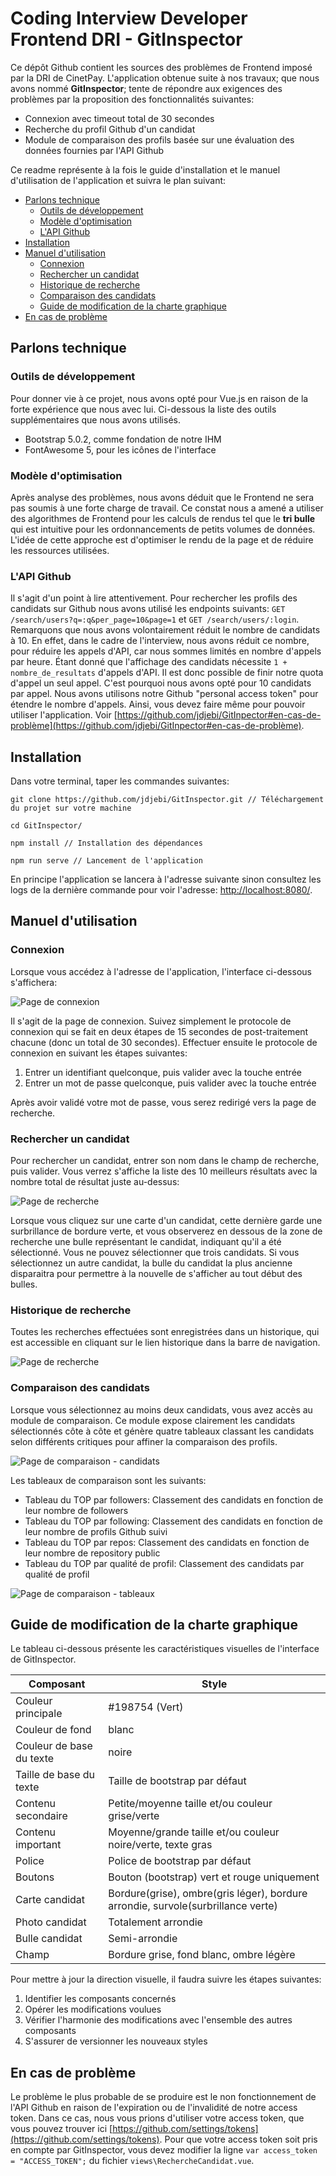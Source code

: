 # Coding Interview Developer Frontend DRI - GitInspector

Ce dépôt Github contient les sources des problèmes de Frontend imposé par la DRI de CinetPay. L'application obtenue suite à nos travaux; que nous avons nommé **GitInspector**; tente de répondre aux exigences des problèmes par la proposition des fonctionnalités suivantes:

- Connexion avec timeout total de 30 secondes
- Recherche du profil Github d'un candidat
- Module de comparaison des profils basée sur une évaluation des données fournies par l'API Github

Ce readme représente à la fois le guide d'installation et le manuel d'utilisation de l'application et suivra le plan suivant:

- [Parlons technique](#parlons-technique)
    - [Outils de développement](#outils-de-développement)
    - [Modèle d'optimisation](#modèle-d'optimisation)
    - [L'API Github](#l'api-github)
- [Installation](#installation)
- [Manuel d'utilisation](#manuel-d'utilisation)
    - [Connexion](#connexion)
    - [Rechercher un candidat](#rechercher-un-candidat)
    - [Historique de recherche](#historique-de-recherche)
    - [Comparaison des candidats](#comparaison-des-candidats)
    - [Guide de modification de la charte graphique](#guide-de-modification-de-la-charte-graphique) 
- [En cas de problème](#en-cas-de-probleme) 

## Parlons technique

### Outils de développement

Pour donner vie à ce projet, nous avons opté pour Vue.js en raison de la forte expérience que nous avec lui. Ci-dessous la liste des outils supplémentaires que nous avons utilisés.

- Bootstrap 5.0.2, comme fondation de notre IHM
- FontAwesome 5, pour les icônes de l'interface

### Modèle d'optimisation

Après analyse des problèmes, nous avons déduit que le Frontend ne sera pas soumis à une forte charge de travail. Ce constat nous a amené a utiliser des algorithmes de Frontend pour les calculs de rendus tel que le **tri bulle** qui est intuitive pour les ordonnancements de petits volumes de données. L'idée de cette approche est d'optimiser le rendu de la page et de réduire les ressources utilisées.

### L'API Github

Il s'agit d'un point à lire attentivement. Pour rechercher les profils des candidats sur Github nous avons utilisé les endpoints suivants: `GET /search/users?q=:q&per_page=10&page=1` et `GET /search/users/:login`. Remarquons que nous avons volontairement réduit le nombre de candidats à 10. En effet, dans le cadre de l'interview, nous avons réduit ce nombre, pour réduire les appels d'API, car nous sommes limités en nombre d'appels par heure. Étant donné que l'affichage des candidats nécessite `1 + nombre_de_resultats` d'appels d'API. Il est donc possible de finir notre quota d'appel un seul appel. C'est pourquoi nous avons opté pour 10 candidats par appel. Nous avons utilisons notre Github "personal access token" pour étendre le nombre d'appels. Ainsi, vous devez faire même pour pouvoir utiliser l'application. Voir [https://github.com/jdjebi/GitInpector#en-cas-de-problème](https://github.com/jdjebi/GitInpector#en-cas-de-problème). 

## Installation

Dans votre terminal, taper les commandes suivantes:

```
git clone https://github.com/jdjebi/GitInspector.git // Téléchargement du projet sur votre machine

cd GitInspector/

npm install // Installation des dépendances

npm run serve // Lancement de l'application 
```

En principe l'application se lancera à l'adresse suivante sinon consultez les logs de la dernière commande pour voir l'adresse: [http://localhost:8080/](http://localhost:8080/).

## Manuel d'utilisation

### Connexion

Lorsque vous accédez à l'adresse de l'application, l'interface ci-dessous s'affichera:

![Page de connexion](doc/login2.png)

Il s'agit de la page de connexion. Suivez simplement  le protocole de connexion qui se fait en deux étapes de 15 secondes de post-traitement chacune (donc un total de 30 secondes). Effectuer ensuite le protocole de connexion en suivant les étapes suivantes:

1. Entrer un identifiant quelconque, puis valider avec la touche entrée
2. Entrer un mot de passe quelconque, puis valider avec la touche entrée

Après avoir validé votre mot de passe, vous serez redirigé vers la page de recherche.

### Rechercher un candidat

Pour rechercher un candidat, entrer son nom dans le champ de recherche, puis valider. Vous verrez s'affiche la liste des 10 meilleurs résultats avec la nombre total de résultat juste au-dessus:

![Page de recherche](doc/home.png)

Lorsque vous cliquez sur une carte d'un candidat, cette dernière garde une surbrillance de bordure verte, et vous observerez en dessous de la zone de recherche une bulle représentant le candidat, indiquant qu'il a été sélectionné. Vous ne pouvez sélectionner que trois candidats. Si vous sélectionnez un autre candidat, la bulle du candidat la plus ancienne disparaitra pour permettre à la nouvelle de s'afficher au tout début des bulles. 

### Historique de recherche

Toutes les recherches effectuées sont enregistrées dans un historique, qui est accessible en cliquant sur le lien historique dans la barre de navigation.

![Page de recherche](doc/historique.png)

### Comparaison des candidats

Lorsque vous sélectionnez au moins deux candidats, vous avez accès au module de comparaison. Ce module expose clairement les candidats sélectionnés côte à côte et génère quatre tableaux classant les candidats selon différents critiques pour affiner la comparaison des profils. 

![Page de comparaison - candidats](doc/comparaison.png)

Les tableaux de comparaison sont les suivants:

- Tableau du TOP par followers: Classement des candidats en fonction de leur nombre de followers
- Tableau du TOP par following: Classement des candidats en fonction de leur nombre de profils Github suivi
- Tableau du TOP par repos: Classement des candidats en fonction de leur nombre de repository public
- Tableau du TOP par qualité de profil: Classement des candidats par qualité de profil

![Page de comparaison - tableaux](doc/comparaison3.png)   

## Guide de modification de la charte graphique

Le tableau ci-dessous présente les caractéristiques visuelles de l'interface de GitInspector.

| Composant                | Style                                                                            |
|--------------------------|----------------------------------------------------------------------------------|
| Couleur principale       | #198754 (Vert)                                                                   |
| Couleur de fond          | blanc                                                                            |
| Couleur de base du texte | noire                                                                            |
| Taille de base du texte  | Taille de bootstrap par défaut                                                   |
| Contenu secondaire       | Petite/moyenne taille et/ou couleur grise/verte                                  |
| Contenu important        | Moyenne/grande taille et/ou couleur noire/verte, texte gras                      |
| Police                   | Police de bootstrap par défaut                                                   |
| Boutons                  | Bouton (bootstrap) vert et rouge uniquement                                      |
| Carte candidat           | Bordure(grise), ombre(gris léger), bordure arrondie, survole(surbrillance verte) |
| Photo candidat           | Totalement arrondie                                                              |
| Bulle candidat           | Semi-arrondie                                                                    |
| Champ                    | Bordure grise, fond blanc, ombre légère                                          |

Pour mettre à jour la direction visuelle, il faudra suivre les étapes suivantes:

1. Identifier les composants concernés
2. Opérer les modifications voulues
3. Vérifier l'harmonie des modifications avec l'ensemble des autres composants
4. S'assurer de versionner les nouveaux styles

## En cas de problème

Le problème le plus probable de se produire est le non fonctionnement de l'API Github en raison de l'expiration ou de l'invalidité de notre access token. Dans ce cas, nous vous prions d'utiliser votre access token, que vous pouvez trouver ici [https://github.com/settings/tokens](https://github.com/settings/tokens).  Pour que votre access token soit pris en compte par GitInspector, vous devez modifier la ligne `var access_token = "ACCESS_TOKEN";` du fichier `views\RechercheCandidat.vue`.